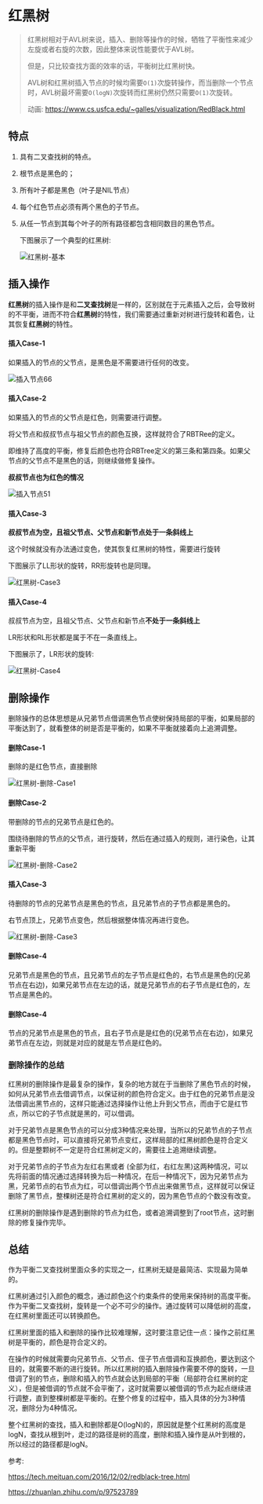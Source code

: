 # 红黑树

> 红黑树相对于AVL树来说，插入、删除等操作的时候，牺牲了平衡性来减少左旋或者右旋的次数，因此整体来说性能要优于AVL树。
>
> 但是，只比较查找方面的效率的话，平衡树比红黑树快。
>
> AVL树和红黑树插入节点的时候均需要`O(1)`次旋转操作，而当删除一个节点时，AVL树最坏需要`O(logN)`次旋转而红黑树仍然只需要`O(1)`次旋转。
>
> 动画: https://www.cs.usfca.edu/~galles/visualization/RedBlack.html

## 特点

1. 具有二叉查找树的特点。

2. 根节点是黑色的；

3. 所有叶子都是黑色（叶子是NIL节点）

4. 每个红色节点必须有两个黑色的子节点。

5. 从任一节点到其每个叶子的所有路径都包含相同数目的黑色节点。

   

   下图展示了一个典型的红黑树:

   ![红黑树-基本](https://www.shiyitopo.tech/uPic/%E7%BA%A2%E9%BB%91%E6%A0%91-%E5%9F%BA%E6%9C%AC.png)

## 插入操作

**红黑树**的插入操作是和**二叉查找树**是一样的，区别就在于元素插入之后，会导致树的不平衡，进而不符合**红黑树**的特性，我们需要通过重新对树进行旋转和着色，让其恢复**红黑树**的特性。

#### 插入Case-1

如果插入的节点的父节点，是黑色是不需要进行任何的改变。

![插入节点66](https://www.shiyitopo.tech/uPic/%E6%8F%92%E5%85%A5%E8%8A%82%E7%82%B966.png)

#### 插入Case-2

如果插入的节点的父节点是红色，则需要进行调整。

将父节点和叔叔节点与祖父节点的颜色互换，这样就符合了RBTRee的定义。

即维持了高度的平衡，修复后颜色也符合RBTree定义的第三条和第四条。如果父节点的父节点不是黑色的话，则继续做修复操作。

**叔叔节点也为红色的情况**

![插入节点51](https://www.shiyitopo.tech/uPic/%E6%8F%92%E5%85%A5%E8%8A%82%E7%82%B951.png)

#### 插入Case-3

**叔叔节点为空，且祖父节点、父节点和新节点处于一条斜线上**

这个时候就没有办法通过变色，使其恢复红黑树的特性，需要进行旋转

下图展示了LL形状的旋转，RR形旋转也是同理。

![红黑树-Case3](https://www.shiyitopo.tech/uPic/%E7%BA%A2%E9%BB%91%E6%A0%91-Case3.png)

#### 插入Case-4

叔叔节点为空，且祖父节点、父节点和新节点**不处于一条斜线上**

LR形状和RL形状都是属于不在一条直线上。

下图展示了，LR形状的旋转:

![红黑树-Case4](https://www.shiyitopo.tech/uPic/%E7%BA%A2%E9%BB%91%E6%A0%91-Case4.png)





## 删除操作

删除操作的总体思想是从兄弟节点借调黑色节点使树保持局部的平衡，如果局部的平衡达到了，就看整体的树是否是平衡的，如果不平衡就接着向上追溯调整。

#### 删除Case-1

删除的是红色节点，直接删除



![红黑树-删除-Case1](https://www.shiyitopo.tech/uPic/%E7%BA%A2%E9%BB%91%E6%A0%91-%E5%88%A0%E9%99%A4-Case1.png)

#### 删除Case-2

带删除的节点的兄弟节点是红色的。

围绕待删除的节点的父节点，进行旋转，然后在通过插入的规则，进行染色，让其重新平衡



![红黑树-删除-Case2](https://www.shiyitopo.tech/uPic/%E7%BA%A2%E9%BB%91%E6%A0%91-%E5%88%A0%E9%99%A4-Case2.png)

#### 插入Case-3

待删除的节点的兄弟节点是黑色的节点，且兄弟节点的子节点都是黑色的。

右节点顶上，兄弟节点变色，然后根据整体情况再进行变色。

![红黑树-删除-Case3](https://www.shiyitopo.tech/uPic/%E7%BA%A2%E9%BB%91%E6%A0%91-%E5%88%A0%E9%99%A4-Case3.png)

#### 删除Case-4

兄弟节点是黑色的节点，且兄弟节点的左子节点是红色的，右节点是黑色的(兄弟节点在右边)，如果兄弟节点在左边的话，就是兄弟节点的右子节点是红色的，左节点是黑色的。

#### 删除Case-4

节点的兄弟节点是黑色的节点，且右子节点是是红色的(兄弟节点在右边)，如果兄弟节点在左边，则就是对应的就是左节点是红色的。

### 删除操作的总结

红黑树的删除操作是最复杂的操作，复杂的地方就在于当删除了黑色节点的时候，如何从兄弟节点去借调节点，以保证树的颜色符合定义。由于红色的兄弟节点是没法借调出黑节点的，这样只能通过选择操作让他上升到父节点，而由于它是红节点，所以它的子节点就是黑的，可以借调。

对于兄弟节点是黑色节点的可以分成3种情况来处理，当所以的兄弟节点的子节点都是黑色节点时，可以直接将兄弟节点变红，这样局部的红黑树颜色是符合定义的。但是整颗树不一定是符合红黑树定义的，需要往上追溯继续调整。

对于兄弟节点的子节点为左红右黑或者 (全部为红，右红左黑)这两种情况，可以先将前面的情况通过选择转换为后一种情况，在后一种情况下，因为兄弟节点为黑，兄弟节点的右节点为红，可以借调出两个节点出来做黑节点，这样就可以保证删除了黑节点，整棵树还是符合红黑树的定义的，因为黑色节点的个数没有改变。

红黑树的删除操作是遇到删除的节点为红色，或者追溯调整到了root节点，这时删除的修复操作完毕。

## 总结

作为平衡二叉查找树里面众多的实现之一，红黑树无疑是最简洁、实现最为简单的。

红黑树通过引入颜色的概念，通过颜色这个约束条件的使用来保持树的高度平衡。作为平衡二叉查找树，旋转是一个必不可少的操作。通过旋转可以降低树的高度，在红黑树里面还可以转换颜色。

红黑树里面的插入和删除的操作比较难理解，这时要注意记住一点：操作之前红黑树是平衡的，颜色是符合定义的。

在操作的时候就需要向兄弟节点、父节点、侄子节点借调和互换颜色，要达到这个目的，就需要不断的进行旋转。所以红黑树的插入删除操作需要不停的旋转，一旦借调了别的节点，删除和插入的节点就会达到局部的平衡（局部符合红黑树的定义），但是被借调的节点就不会平衡了，这时就需要以被借调的节点为起点继续进行调整，直到整棵树都是平衡的。在整个修复的过程中，插入具体的分为3种情况，删除分为4种情况。

整个红黑树的查找，插入和删除都是O(logN)的，原因就是整个红黑树的高度是logN，查找从根到叶，走过的路径是树的高度，删除和插入操作是从叶到根的，所以经过的路径都是logN。

参考:

https://tech.meituan.com/2016/12/02/redblack-tree.html

https://zhuanlan.zhihu.com/p/97523789
